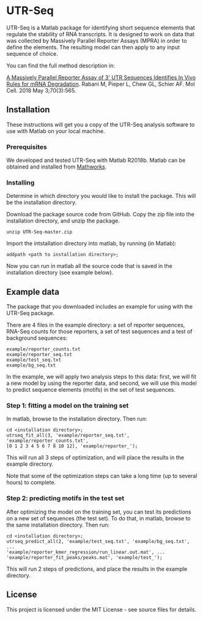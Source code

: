 # UTR-Seq

UTR-Seq is a Matlab package for identifying short sequence elements
that regulate the stability of RNA transcripts.
It is designed to work on data that was collected by Massively Parallel
Reporter Assays (MPRA) in order to define the elements. The resulting
model can then apply to any input sequence of choice.

You can find the full method description in:

[A Massively Parallel Reporter Assay of 3' UTR Sequences Identifies In Vivo
Rules for mRNA Degradation](https://www.ncbi.nlm.nih.gov/pubmed/29727622).
Rabani M, Pieper L, Chew GL, Schier AF.
Mol Cell. 2018 May 3;70(3):565.

## Installation

These instructions will get you a copy of the UTR-Seq analysis software 
to use with Matlab on your local machine. 

### Prerequisites

We developed and tested UTR-Seq with Matlab R2018b. Matlab can be obtained and
installed from [Mathworks](https://www.mathworks.com/products/matlab.html).

### Installing

Determine in which directory you would like to install the package. 
This will be the installation directory.

Download the package source code from GitHub. Copy the zip file into the
installation directory, and unzip the package.

```
unzip UTR-Seq-master.zip
```

Import the intstallation directory into matlab, by running (in Matlab):

```
addpath <path to installation directory>;
```

Now you can run in matlab all the source code that is saved in the 
installation directory (see example below).

## Example data

The package that you downloaded includes an example for using with the
UTR-Seq package.

There are 4 files in the example directory: a set of reporter sequences, RNA-Seq
counts for those reporters, a set of test sequences and a test of background
sequences:

```
example/reporter_counts.txt
example/reporter_seq.txt
example/test_seq.txt
example/bg_seq.txt
```

In the example, we will apply two analysis steps to this data:
first, we will fit a new model by using the reporter data,
and second, we will use this model to predict sequence
elements (motifs) in the set of test sequences.


### Step 1: fitting a model on the training set

In matlab, browse to the installation directory. Then run:

```
cd <installation directory>;
utrseq_fit_all(3, 'example/reporter_seq.txt', 'example/reporter_counts.txt',
[0 1 2 3 4 5 6 7 8 10 12], 'example/reporter_');
```

This will run all 3 steps of optimization, and will place the results
in the example directory.

Note that some of the optimization steps can take a long time
(up to several hours) to complete.

### Step 2: predicting motifs in the test set

After optimizing the model on the training set, you can test its predictions
on a new set of sequences (the test set).
To do that, in matlab, browse to the same installation directory. Then run:

```
cd <installation directory>;
utrseq_predict_all(2, 'example/test_seq.txt', 'example/bg_seq.txt', ...
'example/reporter_kmer_regression/run_linear.out.mat', ...
'example/reporter_fit_peaks/peaks.mat', 'example/test_');
```

This will run 2 steps of predictions, and place the results in the example
directory.


## License

This project is licensed under the MIT License - see source files for details.

